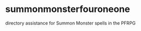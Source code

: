 summonmonsterfouroneone
=======================

directory assistance for Summon Monster spells in the PFRPG
